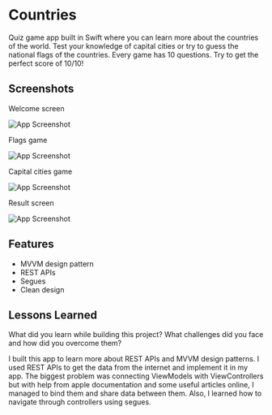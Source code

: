 
# Countries

Quiz game app built in Swift where you can learn more about the countries of the world.
Test your knowledge of capital cities or try to guess the national flags of the countries. Every game has 10 questions. Try to get the perfect score of 10/10!
## Screenshots

Welcome screen

![App Screenshot](https://github.com/MartinKusek/CountriesQuizz/blob/main/Screenshots/Welcome%20screen.png)


Flags game

![App Screenshot](https://github.com/MartinKusek/CountriesQuizz/blob/main/Screenshots/flag.gif)


Capital cities game

![App Screenshot](https://github.com/MartinKusek/CountriesQuizz/blob/main/Screenshots/capital.gif)


Result screen

![App Screenshot](https://github.com/MartinKusek/CountriesQuizz/blob/main/Screenshots/ResultScreen.png)



## Features

- MVVM design pattern
- REST APIs
- Segues
- Clean design


## Lessons Learned

What did you learn while building this project? What challenges did you face and how did you overcome them?

I built this app to learn more about REST APIs and MVVM design patterns. I used REST APIs to get the data from the internet and implement it in my app. The biggest problem was connecting ViewModels with ViewControllers but with help from apple documentation and some useful articles online, I managed to bind them and share data between them. Also, I learned how to navigate through controllers using segues.
